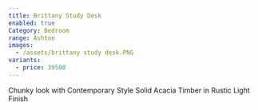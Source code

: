 ```yaml
---
title: Brittany Study Desk
enabled: true
Category: Bedroom
range: Ashton
images:
  - /assets/brittany study desk.PNG
variants:
  - price: 39500
---
```

Chunky look with Contemporary Style
Solid Acacia Timber in Rustic Light Finish